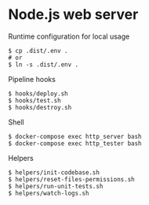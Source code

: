 # Node.js web server

Runtime configuration for local usage

```
$ cp .dist/.env .
# or
$ ln -s .dist/.env .
```

Pipeline hooks

```
$ hooks/deploy.sh
$ hooks/test.sh
$ hooks/destroy.sh
```

Shell

```
$ docker-compose exec http_server bash
$ docker-compose exec http_tester bash
```

Helpers

```
$ helpers/init-codebase.sh
$ helpers/reset-files-permissions.sh
$ helpers/run-unit-tests.sh
$ helpers/watch-logs.sh
```
